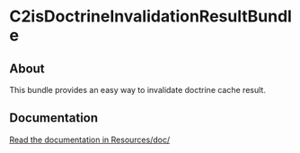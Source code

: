 C2isDoctrineInvalidationResultBundle
====================================

About
-----

This bundle provides an easy way to invalidate doctrine cache result.

## Documentation ##

[Read the documentation in Resources/doc/](https://github.com/c2is/DoctrineCacheInvalidationBundle/blob/master/Resources/doc/index.md)
